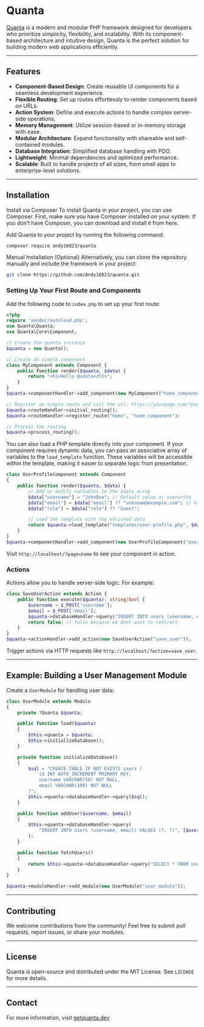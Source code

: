 # Quanta

[Quanta](https://getquanta.dev/) is a modern and modular PHP framework designed for developers who prioritize simplicity, flexibility, and scalability. With its component-based architecture and intuitive design, Quanta is the perfect solution for building modern web applications efficiently.

---

## Features

- **Component-Based Design**: Create reusable UI components for a seamless development experience.
- **Flexible Routing**: Set up routes effortlessly to render components based on URLs.
- **Action System**: Define and execute actions to handle complex server-side operations.
- **Memory Management**: Utilize session-based or in-memory storage with ease.
- **Modular Architecture**: Expand functionality with shareable and self-contained modules.
- **Database Integration**: Simplified database handling with PDO.
- **Lightweight**: Minimal dependencies and optimized performance.
- **Scalable**: Built to handle projects of all sizes, from small apps to enterprise-level solutions.

---

## Installation

Install via Composer
To install Quanta in your project, you can use Composer. First, make sure you have Composer installed on your system. If you don’t have Composer, you can download and install it from here.

Add Quanta to your project by running the following command:

```bash
composer require andy16823/quanta
```

Manual Installation (Optional)
Alternatively, you can clone the repository manually and include the framework in your project:

```bash
git clone https://github.com/Andy16823/quanta.git
```

### Setting Up Your First Route and Components

Add the following code to `index.php` to set up your first route:

```php
<?php
require 'vendor/autoload.php'; 
use Quanta\Quanta;
use Quanta\Core\Component;

// Create the quanta instance
$quanta = new Quanta();  

// Create an simple component
class MyComponent extends Component {
    public function render($quanta, $data) {
        return "<h1>Hello Quanta</h1>";
    }
}
$quanta->componentHandler->add_component(new MyComponent("home_component"));

// Register an simple route and call the url: https://yourpage.com/?page=home
$quanta->routeHandler->initial_routing();
$quanta->routeHandler->register_route("home", "home_component");

// Process the routing
$quanta->process_routing();
```

You can also load a PHP template directly into your component. If your component requires 
dynamic data, you can pass an associative array of variables to the `load_template` function. 
These variables will be accessible within the template, making it easier 
to separate logic from presentation.

```php
class UserProfileComponent extends Component
{
    public function render($quanta, $data) {
        // Add or modify variables in the $data array
        $data["username"] = "JohnDoe"; // Default value or overwrite
        $data["email"] = $data["email"] ?? "unknown@example.com"; // Fallback value
        $data["role"] = $data["role"] ?? "Guest";

        // Load the template with the enriched data
        return $quanta->load_template("templates/user-profile.php", $data);
    }
}
$quanta->componentHandler->add_component(new UserProfileComponent("userProfile"));
```

Visit `http://localhost/?page=home` to see your component in action.

### Actions

Actions allow you to handle server-side logic. For example:

```php
class SaveUserAction extends Action {
    public function execute($quanta): string|bool {
        $username = $_POST['username'];
        $email = $_POST['email'];
        $quanta->databaseHandler->query("INSERT INTO users (username, email) VALUES (?, ?)", [$username, $email]);
        return false; // false because we dont want to redirect
    }
}
$quanta->actionHandler->add_action(new SaveUserAction("save_user"));
```

Trigger actions via HTTP requests like `http://localhost/?action=save_user`.

---

## Example: Building a User Management Module

Create a `UserModule` for handling user data:

```php
class UserModule extends Module
{
    private ?Quanta $quanta;

    public function load($quanta)
    {
        $this->quanta = $quanta;
        $this->initializeDatabase();
    }

    private function initializeDatabase()
    {
        $sql = "CREATE TABLE IF NOT EXISTS users (
            id INT AUTO_INCREMENT PRIMARY KEY,
            username VARCHAR(50) NOT NULL,
            email VARCHAR(100) NOT NULL
        )";
        $this->quanta->databaseHandler->query($sql);
    }

    public function addUser($username, $email)
    {
        $this->quanta->databaseHandler->query(
            "INSERT INTO users (username, email) VALUES (?, ?)", [$username, $email]
        );
    }

    public function fetchUsers()
    {
        return $this->quanta->databaseHandler->query("SELECT * FROM users");
    }
}

$quanta->moduleHandler->add_module(new UserModule("user_module"));
```

---

## Contributing

We welcome contributions from the community! Feel free to submit pull requests, report issues, or share your modules.

---

## License

Quanta is open-source and distributed under the MIT License. See `LICENSE` for more details.

---

## Contact

For more information, visit [getquanta.dev](https://getquanta.dev)

